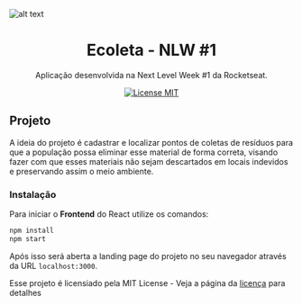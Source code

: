 ![alt text](https://github.com/higorrebell0/ecoleta-nlw-web/blob/main/src/assets/ecoletaWeb.png?raw=true)
<h1 align="center"> Ecoleta - NLW #1 </h1>
<p align="center"> Aplicação desenvolvida na Next Level Week #1 da Rocketseat.
 </p>
<p align="center">
  <a href="https://opensource.org/licenses/MIT">
    <img src="https://img.shields.io/badge/License-MIT-blue.svg" alt="License MIT">
  </a>
</p>

## Projeto

A ideia do projeto é cadastrar e localizar pontos de coletas de resíduos para que a população possa eliminar esse material de forma correta, visando fazer com que esses materiais não sejam descartados em locais indevidos e preservando assim o meio ambiente.

### Instalação
Para iniciar o **Frontend** do React utilize os comandos:
```bash
npm install
npm start
```
Após isso será aberta a landing page do projeto no seu navegador através da URL `localhost:3000`.

Esse projeto é licensiado pela MIT License - Veja a página da [licença](https://opensource.org/licenses/MIT) para detalhes

